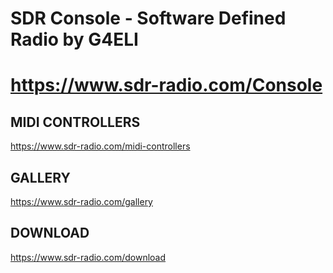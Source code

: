 # SDR Console - Software Defined Radio by G4ELI
# https://www.sdr-radio.com/Console


## MIDI CONTROLLERS

https://www.sdr-radio.com/midi-controllers

## GALLERY

https://www.sdr-radio.com/gallery

## DOWNLOAD

https://www.sdr-radio.com/download
